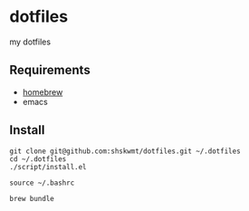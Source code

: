 # dotfiles

my dotfiles

## Requirements

- [homebrew](https://brew.sh/)
- emacs

## Install

```
git clone git@github.com:shskwmt/dotfiles.git ~/.dotfiles
cd ~/.dotfiles
./script/install.el

source ~/.bashrc

brew bundle
```
